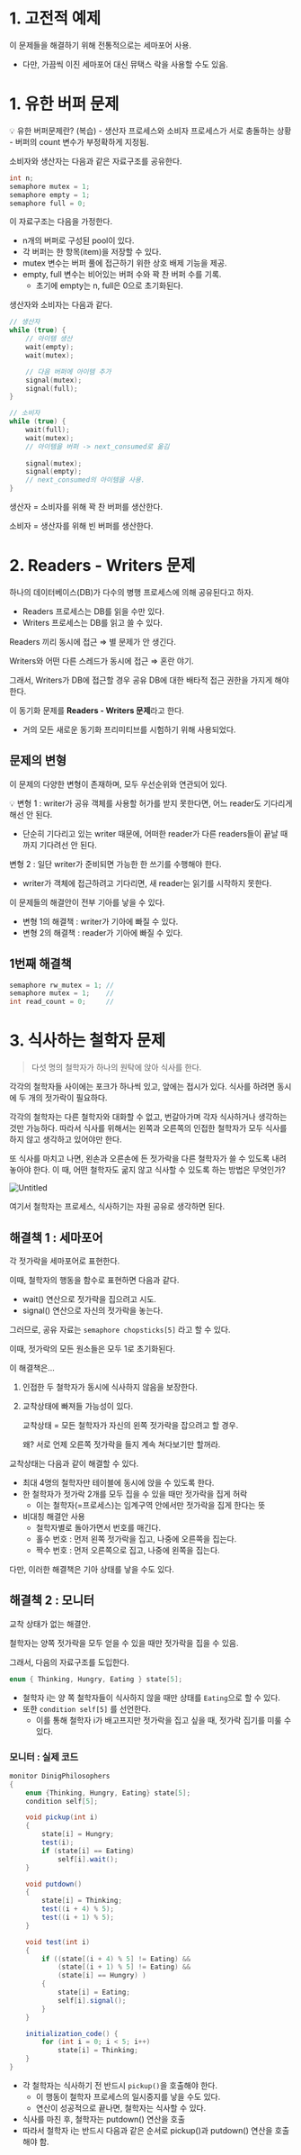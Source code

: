 # 1. 고전적 예제

이 문제들을 해결하기 위해 전통적으로는 세마포어 사용.

- 다만, 가끔씩 이진 세마포어 대신 뮤택스 락을 사용할 수도 있음.

# 1. 유한 버퍼 문제

<aside>
💡 유한 버퍼문제란? (복습)
- 생산자 프로세스와 소비자 프로세스가 서로 충돌하는 상황
- 버퍼의 count 변수가 부정확하게 지정됨.

</aside>

소비자와 생산자는 다음과 같은 자료구조를 공유한다.

```c
int n;
semaphore mutex = 1;
semaphore empty = 1;
semaphore full = 0;
```

이 자료구조는 다음을 가정한다.

- n개의 버퍼로 구성된 pool이 있다.
- 각 버퍼는 한 항목(item)을 저장할 수 있다.
- mutex 변수는 버퍼 풀에 접근하기 위한 상호 배제 기능을 제공.
- empty, full 변수는 비어있는 버퍼 수와 꽉 찬 버퍼 수를 기록.
    - 초기에 empty는 n, full은 0으로 초기화된다.

생산자와 소비자는 다음과 같다.

```c
// 생산자
while (true) {
	// 아이템 생산
	wait(empty);
	wait(mutex);

	// 다음 버퍼에 아이템 추가
	signal(mutex);
	signal(full);	
}
```

```c
// 소비자
while (true) {
	wait(full);
	wait(mutex);
	// 아이템을 버퍼 -> next_consumed로 옮김
	
	signal(mutex);
	signal(empty);
	// next_consumed의 아이템을 사용.
}
```

생산자 = 소비자를 위해 꽉 찬 버퍼를 생산한다.

소비자 = 생산자를 위해 빈 버퍼를 생산한다.

# 2. Readers - Writers 문제

하나의 데이터베이스(DB)가 다수의 병행 프로세스에 의해 공유된다고 하자.

- Readers 프로세스는 DB를 읽을 수만 있다.
- Writers 프로세스는 DB를 읽고 쓸 수 있다.

Readers 끼리 동시에 접근 ⇒ 별 문제가 안 생긴다.

Writers와 어떤 다른 스레드가 동시에 접근 ⇒ 혼란 야기.

그래서, Writers가 DB에 접근할 경우 공유 DB에 대한 배타적 접근 권한을 가지게 해야 한다.

이 동기화 문제를 **Readers - Writers 문제**라고 한다.

- 거의 모든 새로운 동기화 프리미티브를 시험하기 위해 사용되었다.

## 문제의 변형

이 문제의 다양한 변형이 존재하며, 모두 우선순위와 연관되어 있다.

<aside>
💡 변형 1 : writer가 공유 객체를 사용할 허가를 받지 못한다면, 어느 reader도 기다리게 해선 안 된다.

- 단순히 기다리고 있는 writer 때문에, 어떠한 reader가 다른 readers들이 끝날 때 까지 기다려선 안 된다.

변형 2 : 일단 writer가 준비되면 가능한 한 쓰기를 수행해야 한다.

- writer가 객체에 접근하려고 기다리면, 새 reader는 읽기를 시작하지 못한다.
</aside>

이 문제들의 해결안이 전부 기아를 낳을 수 있다.

- 변형 1의 해결책 : writer가 기아에 빠질 수 있다.
- 변형 2의 해결책 : reader가 기아에 빠질 수 있다.

## 1번째 해결책

```c
semaphore rw_mutex = 1; // 
semaphore mutex = 1;    // 
int read_count = 0;     // 
```

# 3. 식사하는 철학자 문제

> 다섯 명의 철학자가 하나의 원탁에 앉아 식사를 한다. 

각각의 철학자들 사이에는 포크가 하나씩 있고, 앞에는 접시가 있다. 식사를 하려면 동시에 두 개의 젓가락이 
필요하다.

각각의 철학자는 다른 철학자와 대화할 수 없고, 번갈아가며 각자 식사하거나 생각하는 것만 가능하다. 
따라서 식사를 위해서는 왼쪽과 오른쪽의 인접한 철학자가 모두 식사를 하지 않고 생각하고 있어야만 한다. 

또 식사를 마치고 나면, 왼손과 오른손에 든 젓가락을
다른 철학자가 쓸 수 있도록 내려놓아야 한다. 
이 때, 어떤 철학자도 굶지 않고 식사할 수 있도록 하는 방법은 무엇인가?
> 

![Untitled](./참고자료/7-1-0.png)

여기서 철학자는 프로세스, 식사하기는 자원 공유로 생각하면 된다.

## 해결책 1 : 세마포어

각 젓가락을 세마포어로 표현한다.

이때, 철학자의 행동을 함수로 표현하면 다음과 같다.

- wait() 연산으로 젓가락을 집으려고 시도.
- signal() 연산으로 자신의 젓가락을 놓는다.

그러므로, 공유 자료는 `semaphore chopsticks[5]` 라고 할 수 있다.

이때, 젓가락의 모든 원소들은 모두 1로 초기화된다.

이 해결책은…

1. 인접한 두 철학자가 동시에 식사하지 않음을 보장한다.
2. 교착상태에 빠져들 가능성이 있다.
    
    교착상태 = 모든 철학자가 자신의 왼쪽 젓가락을 잡으려고 할 경우.
    
    왜? 서로 언제 오른쪽 젓가락을 들지 계속 쳐다보기만 할꺼라.
    

교착상태는 다음과 같이 해결할 수 있다.

- 최대 4명의 철학자만 테이블에 동시에 앉을 수 있도록 한다.
- 한 철학자가 젓가락 2개를 모두 집을 수 있을 때만 젓가락을 집게 허락
    - 이는 철학자(=프로세스)는 임계구역 안에서만 젓가락을 집게 한다는 뜻
- 비대칭 해결안 사용
    - 철학자별로 돌아가면서 번호를 매긴다.
    - 홀수 번호 : 먼저 왼쪽 젓가락을 집고, 나중에 오른쪽을 집는다.
    - 짝수 번호 : 먼저 오른쪽으로 집고, 나중에 왼쪽을 집는다.

다만, 이러한 해결책은 기아 상태를 낳을 수도 있다.

## 해결책 2 : 모니터

교착 상태가 없는 해결안.

철학자는 양쪽 젓가락을 모두 얻을 수 있을 때만 젓가락을 집을 수 있음.

그래서, 다음의 자료구조를 도입한다.

```c
enum { Thinking, Hungry, Eating } state[5];
```

- 철학자 i는 양 쪽 철학자들이 식사하지 않을 때만 상태를 `Eating`으로 할 수 있다.
- 또한 `condition self[5]` 를 선언한다.
    - 이를 통해 철학자 i가 배고프지만 젓가락을 집고 싶을 때, 젓가락 집기를 미룰 수 있다.

### 모니터 : 실제 코드

```java
monitor DinigPhilosophers
{
    enum {Thinking, Hungry, Eating} state[5];
    condition self[5];

    void pickup(int i)
    {
        state[i] = Hungry;
        test(i);
        if (state[i] == Eating)
            self[i].wait();
    }

    void putdown()
    {
        state[i] = Thinking;
        test((i + 4) % 5);
        test((i + 1) % 5);
    }

    void test(int i)
    {
        if ((state[(i + 4) % 5] != Eating) && 
            (state[(i + 1) % 5] != Eating) &&
            (state[i] == Hungry) ) 
        {
            state[i] = Eating;
            self[i].signal();
        }
    }

    initialization_code() {
        for (int i = 0; i < 5; i++)
            state[i] = Thinking;
    }
}
```

- 각 철학자는 식사하기 전 반드시 `pickup()`을 호출해야 한다.
    - 이 행동이 철학자 프로세스의 일시중지를 낳을 수도 있다.
    - 연산이 성공적으로 끝나면, 철학자는 식사할 수 있다.
- 식사를 마친 후, 철학자는 putdown() 연산을 호출
- 따라서 철학자 i는 반드시 다음과 같은 순서로 pickup()과 putdown() 연산을 호출해야 함.